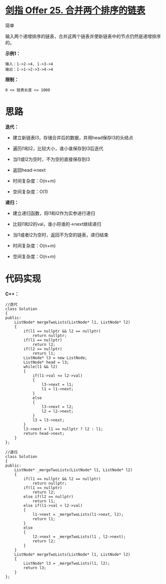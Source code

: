 # [剑指 Offer 25. 合并两个排序的链表](https://leetcode.cn/problems/he-bing-liang-ge-pai-xu-de-lian-biao-lcof/)

简单



输入两个递增排序的链表，合并这两个链表并使新链表中的节点仍然是递增排序的。

**示例1：**

```
输入：1->2->4, 1->3->4
输出：1->1->2->3->4->4
```

**限制：**

```
0 <= 链表长度 <= 1000
```



# 思路

**迭代：**

- 建立新链表l3，存储合并后的数据，并用head保存l3的头结点
- 遍历l1和l2，比较大小，谁小谁保存到l3后迭代
- 当l1或l2为空时，不为空的直接保存到l3
- 返回head->next

- 时间复杂度：O(n+m)
- 空间复杂度：O(1)

**递归：**

- 建立递归函数，将l1和l2作为实参进行递归
- 比较l1和l2的val，谁小将谁的->next继续递归
- 当l1或者l2为空时，返回不为空的链表，递归结束

- 时间复杂度：O(n+m)
- 空间复杂度：O(n+m)



# 代码实现

**C++：**

```
//迭代
class Solution
{
public: 
    ListNode* mergeTwoLists(ListNode* l1, ListNode* l2)
    {
        if(l1 == nullptr && l2 == nullptr)
            return nullptr;
        if(l1 == nullptr)
            return l2;
        if(l2 == nullptr)
            return l1;
        ListNode* l3 = new ListNode;
        ListNode* head = l3;
        while(l1 && l2)
        {
            if(l1->val <= l2->val)
            {
                l3->next = l1;
                l1 = l1->next;
            }
            else
            {
                l3->next = l2;
                l2 = l2->next;
            }      
            l3 = l3->next;
        }
        l3->next = l1 == nullptr ? l2 : l1;
        return head->next;
    }   
};

//递归
class Solution
{
public: 
    ListNode* _mergeTwoLists(ListNode* l1, ListNode* l2)
    {
        if(l1 == nullptr && l2 == nullptr)
            return nullptr;
        if(l1 == nullptr)
            return l2;
        else if(l2 == nullptr)
            return l1;
        else if(l1->val < l2->val)
        {
            l1->next = _mergeTwoLists(l1->next, l2);
            return l1;
        }
        else
        {
            l2->next = _mergeTwoLists(l1 , l2->next);
            return l2;
        }
    }
    ListNode* mergeTwoLists(ListNode* l1, ListNode* l2)
    {
        ListNode* l3 = _mergeTwoLists(l1, l2);
        return l3;
    }   
};
```

